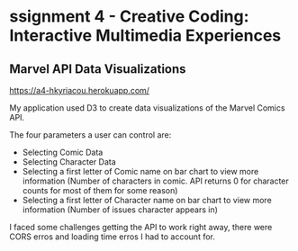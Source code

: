 ssignment 4 - Creative Coding: Interactive Multimedia Experiences
===

## Marvel API Data Visualizations

https://a4-hkyriacou.herokuapp.com/

My application used D3 to create data visualizations of the Marvel Comics API.

The four parameters a user can control are:
- Selecting Comic Data
- Selecting Character Data
- Selecting a first letter of Comic name on bar chart to view more information (Number of characters in comic. API returns 0 for character counts for most of them for some reason)
- Selecting a first letter of Character name on bar chart to view more information (Number of issues character appears in)

I faced some challenges getting the API to work right away, there were CORS erros and loading time erros I had to account for.
